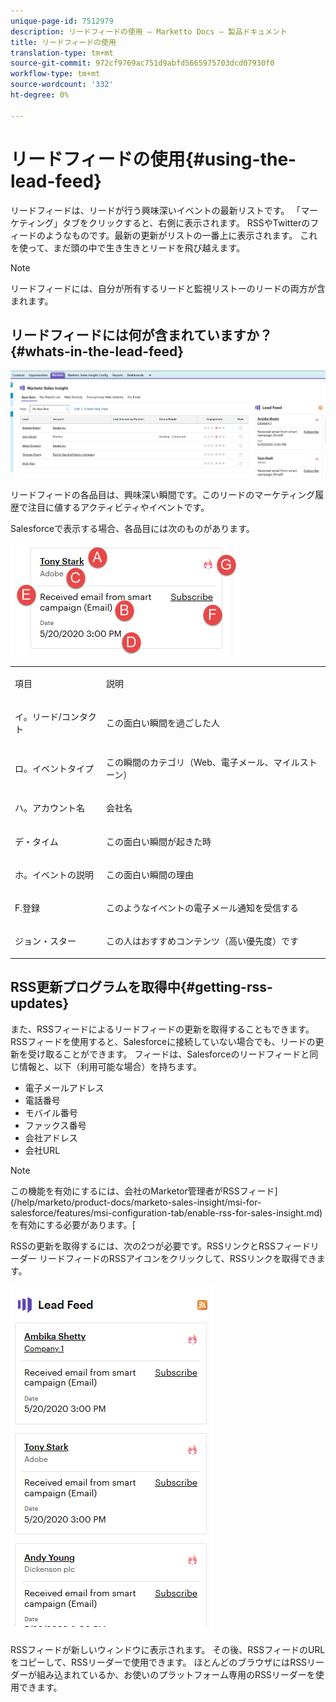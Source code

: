 ```yaml
---
unique-page-id: 7512979
description: リードフィードの使用 — Marketto Docs — 製品ドキュメント
title: リードフィードの使用
translation-type: tm+mt
source-git-commit: 972cf9769ac751d9abfd5665975703dcd07930f0
workflow-type: tm+mt
source-wordcount: '332'
ht-degree: 0%

---
```



# リードフィードの使用{#using-the-lead-feed}

リードフィードは、リードが行う興味深いイベントの最新リストです。 「マーケティング」タブをクリックすると、右側に表示されます。 RSSやTwitterのフィードのようなものです。最新の更新がリストの一番上に表示されます。 これを使って、まだ頭の中で生き生きとリードを飛び越えます。

>[!NOTE]
>
>リードフィードには、自分が所有するリードと監視リストーのリードの両方が含まれます。

## リードフィードには何が含まれていますか？{#whats-in-the-lead-feed}

![](assets/one.png)

リードフィードの各品目は、興味深い瞬間です。このリードのマーケティング履歴で注目に値するアクティビティやイベントです。

Salesforceで表示する場合、各品目には次のものがあります。

![](assets/two.png)

<table> 
 <colgroup> 
  <col> 
  <col> 
 </colgroup> 
 <tbody> 
  <tr> 
   <td><p>項目</p></td> 
   <td><p>説明</p></td> 
  </tr> 
  <tr> 
   <td><p>イ。リード/コンタクト</p></td> 
   <td><p>この面白い瞬間を過ごした人</p></td> 
  </tr> 
  <tr> 
   <td><p>ロ。イベントタイプ</p></td> 
   <td><p>この瞬間のカテゴリ（Web、電子メール、マイルストーン）</p></td> 
  </tr> 
  <tr> 
   <td><p>ハ。アカウント名</p></td> 
   <td><p>会社名</p></td> 
  </tr> 
  <tr> 
   <td><p>デ・タイム</p></td> 
   <td><p>この面白い瞬間が起きた時</p></td> 
  </tr> 
  <tr> 
   <td><p>ホ。イベントの説明</p></td> 
   <td><p>この面白い瞬間の理由</p></td> 
  </tr> 
  <tr> 
   <td><p>F.登録</p></td> 
   <td><p>このようなイベントの電子メール通知を受信する</p></td> 
  </tr> 
  <tr> 
   <td><p>ジョン・スター</p></td> 
   <td><p>この人はおすすめコンテンツ（高い優先度）です</p></td> 
  </tr> 
 </tbody> 
</table>

## RSS更新プログラムを取得中{#getting-rss-updates}

また、RSSフィードによるリードフィードの更新を取得することもできます。  RSSフィードを使用すると、Salesforceに接続していない場合でも、リードの更新を受け取ることができます。 フィードは、Salesforceのリードフィードと同じ情報と、以下（利用可能な場合）を持ちます。

* 電子メールアドレス
* 電話番号
* モバイル番号
* ファックス番号
* 会社アドレス
* 会社URL

>[!NOTE]
>
>この機能を有効にするには、会社のMarketor管理者がRSSフィード](/help/marketo/product-docs/marketo-sales-insight/msi-for-salesforce/features/msi-configuration-tab/enable-rss-for-sales-insight.md)を有効にする必要があります。[

RSSの更新を取得するには、次の2つが必要です。RSSリンクとRSSフィードリーダー リードフィードのRSSアイコンをクリックして、RSSリンクを取得できます。

![](assets/three.png)

RSSフィードが新しいウィンドウに表示されます。 その後、RSSフィードのURLをコピーして、RSSリーダーで使用できます。 ほとんどのブラウザにはRSSリーダーが組み込まれているか、お使いのプラットフォーム専用のRSSリーダーを使用できます。
